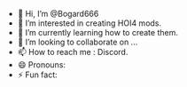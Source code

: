 - 👋 Hi, I’m @Bogard666
- 👀 I’m interested in creating HOI4 mods.
- 🌱 I’m currently learning how to create them.
- 💞️ I’m looking to collaborate on ...
- 📫 How to reach me : Discord.
- 😄 Pronouns: 
- ⚡ Fun fact: 

<!---
Bogard666/Bogard666 is a ✨ special ✨ repository because its `README.md` (this file) appears on your GitHub profile.
You can click the Preview link to take a look at your changes.
--->
